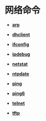 # 网络命令


- **[arp](kernel-small-debug-shell-net-arp.md)**

- **[dhclient](kernel-small-debug-shell-net-dhclient.md)**

- **[ifconfig](kernel-small-debug-shell-net-ifconfig.md)**

- **[ipdebug](kernel-small-debug-shell-net-ipdebug.md)**

- **[netstat](kernel-small-debug-shell-net-netstat.md)**

- **[ntpdate](kernel-small-debug-shell-net-ntpdate.md)**

- **[ping](kernel-small-debug-shell-net-ping.md)**

- **[ping6](kernel-small-debug-shell-net-ping6.md)**

- **[telnet](kernel-small-debug-shell-net-telnet.md)**

- **[tftp](kernel-small-debug-shell-net-tftp.md)**
